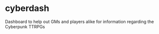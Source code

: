 # cyberdash
Dashboard to help out GMs and players alike for information regarding the Cyberpunk TTRPGs
